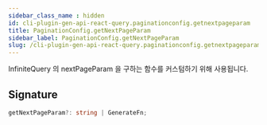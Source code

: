 ```yaml
---
sidebar_class_name : hidden
id: cli-plugin-gen-api-react-query.paginationconfig.getnextpageparam
title: PaginationConfig.getNextPageParam
sidebar_label: PaginationConfig.getNextPageParam
slug: /cli-plugin-gen-api-react-query.paginationconfig.getnextpageparam
---
```






InfiniteQuery 의 nextPageParam 을 구하는 함수를 커스텀하기 위해 사용됩니다.

## Signature

```typescript
getNextPageParam?: string | GenerateFn;
```
